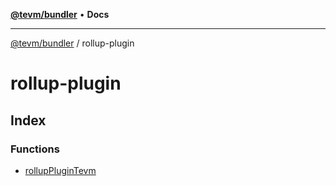 [**@tevm/bundler**](../README.md) • **Docs**

***

[@tevm/bundler](../modules.md) / rollup-plugin

# rollup-plugin

## Index

### Functions

- [rollupPluginTevm](functions/rollupPluginTevm.md)
